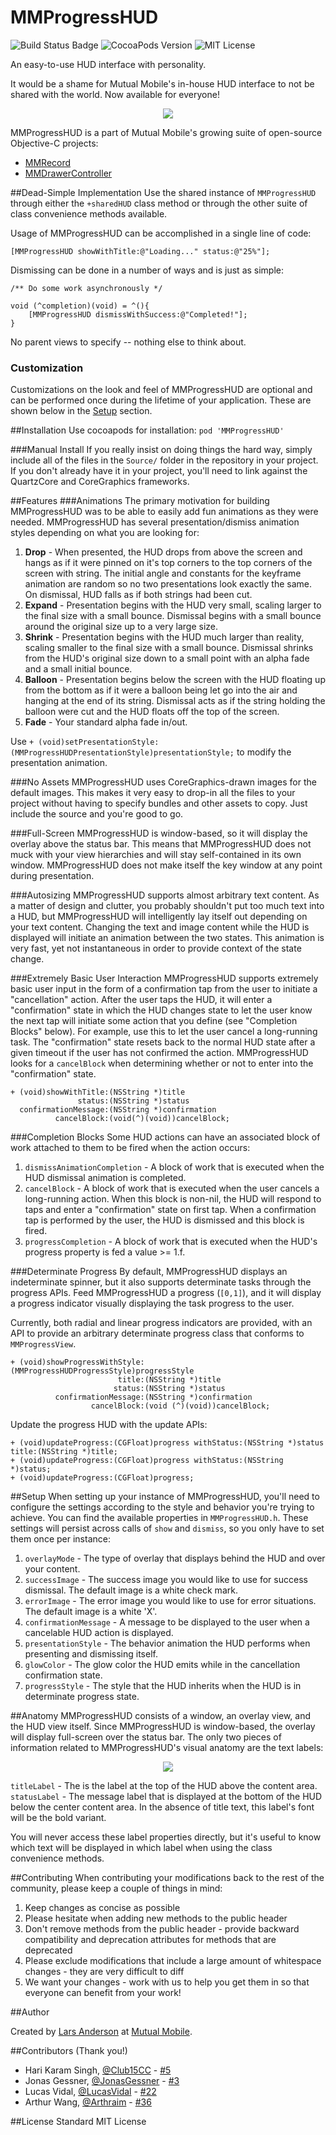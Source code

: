 MMProgressHUD
==============

![Build Status Badge](https://img.shields.io/travis/mutualmobile/MMProgressHUD/master.svg) ![CocoaPods Version](https://img.shields.io/cocoapods/v/MMProgressHUD.svg) ![MIT License](https://img.shields.io/github/license/mutualmobile/MMProgressHUD.svg)

An easy-to-use HUD interface with personality.

It would be a shame for Mutual Mobile's in-house HUD interface to not be shared with the world. Now available for everyone!

<p align="center" >
<img src="Demo/VisualDemos/MMP3.gif" />
</p>

MMProgressHUD is a part of Mutual Mobile's growing suite of open-source Objective-C projects:

- [MMRecord](https://github.com/mutualmobile/MMRecord)
- [MMDrawerController](https://github.com/mutualmobile/MMDrawerController)

##Dead-Simple Implementation
Use the shared instance of `MMProgressHUD` through either the `+sharedHUD` class method or through the other suite of class convenience methods available.

Usage of MMProgressHUD can be accomplished in a single line of code:

```` objc
[MMProgressHUD showWithTitle:@"Loading..." status:@"25%"];
````

Dismissing can be done in a number of ways and is just as simple:

```` objc
/** Do some work asynchronously */

void (^completion)(void) = ^(){
    [MMProgressHUD dismissWithSuccess:@"Completed!"];
}
````

No parent views to specify -- nothing else to think about.

### Customization
Customizations on the look and feel of MMProgressHUD are optional and can be performed once during the lifetime of your application. These are shown below in the [Setup](#setup) section.

##Installation
Use cocoapods for installation: `pod 'MMProgressHUD'`

###Manual Install
If you really insist on doing things the hard way, simply include all of the files in the `Source/` folder in the repository in your project. If you don't already have it in your project, you'll need to link against the QuartzCore and CoreGraphics frameworks.

##Features
###Animations
The primary motivation for building MMProgressHUD was to be able to easily add fun animations as they were needed. MMProgressHUD has several presentation/dismiss animation styles depending on what you are looking for:

1. **Drop** - When presented, the HUD drops from above the screen and hangs as if it were pinned on it's top corners to the top corners of the screen with string. The initial angle and constants for the keyframe animation are random so no two presentations look exactly the same. On dismissal, HUD falls as if both strings had been cut.
2. **Expand** - Presentation begins with the HUD very small, scaling larger to the final size with a small bounce. Dismissal begins with a small bounce around the original size up to a very large size.
3. **Shrink** - Presentation begins with the HUD much larger than reality, scaling smaller to the final size with a small bounce. Dismissal shrinks from the HUD's original size down to a small point with an alpha fade and a small initial bounce.
4. **Balloon** - Presentation begins below the screen with the HUD floating up from the bottom as if it were a balloon being let go into the air and hanging at the end of its string. Dismissal acts as if the string holding the balloon were cut and the HUD floats off the top of the screen.
5. **Fade** - Your standard alpha fade in/out.

Use `+ (void)setPresentationStyle:(MMProgressHUDPresentationStyle)presentationStyle;` to modify the presentation animation.

###No Assets
MMProgressHUD uses CoreGraphics-drawn images for the default images. This makes it very easy to drop-in all the files to your project without having to specify bundles and other assets to copy. Just include the source and you're good to go.

###Full-Screen
MMProgressHUD is window-based, so it will display the overlay above the status bar. This means that MMProgressHUD does not muck with your view hierarchies and will stay self-contained in its own window. MMProgressHUD does not make itself the key window at any point during presentation.

###Autosizing
MMProgressHUD supports almost arbitrary text content. As a matter of design and clutter, you probably shouldn't put too much text into a HUD, but MMProgressHUD will intelligently lay itself out depending on your text content. Changing the text and image content while the HUD is displayed will initiate an animation between the two states. This animation is very fast, yet not instantaneous in order to provide context of the state change.

###Extremely Basic User Interaction
MMProgressHUD supports extremely basic user input in the form of a confirmation tap from the user to initiate a "cancellation" action. After the user taps the HUD, it will enter a "confirmation" state in which the HUD changes state to let the user know the next tap will initiate some action that you define (see "Completion Blocks" below). For example, use this to let the user cancel a long-running task. The "confirmation" state resets back to the normal HUD state after a given timeout if the user has not confirmed the action. MMProgressHUD looks for a `cancelBlock` when determining whether or not to enter into the "confirmation" state.

```` lang:objective-c
+ (void)showWithTitle:(NSString *)title
               status:(NSString *)status
  confirmationMessage:(NSString *)confirmation
          cancelBlock:(void(^)(void))cancelBlock;
````

###Completion Blocks
Some HUD actions can have an associated block of work attached to them to be fired when the action occurs:

1. `dismissAnimationCompletion` - A block of work that is executed when the HUD dismissal animation is completed.
2. `cancelBlock` - A block of work that is executed when the user cancels a long-running action. When this block is non-nil, the HUD will respond to taps and enter a "confirmation" state on first tap. When a confirmation tap is performed by the user, the HUD is dismissed and this block is fired.
3. `progressCompletion` - A block of work that is executed when the HUD's progress property is fed a value >= 1.f.

###Determinate Progress
By default, MMProgressHUD displays an indeterminate spinner, but it also supports determinate tasks through the progress APIs. Feed MMProgressHUD a progress (`[0,1]`), and it will display a progress indicator visually displaying the task progress to the user.

Currently, both radial and linear progress indicators are provided, with an API to provide an arbitrary determinate progress class that conforms to `MMProgressView`.

```` lang:objective-c
+ (void)showProgressWithStyle:(MMProgressHUDProgressStyle)progressStyle
                        title:(NSString *)title
                       status:(NSString *)status
          confirmationMessage:(NSString *)confirmation
                  cancelBlock:(void (^)(void))cancelBlock;
````

Update the progress HUD with the update APIs:

```` lang:objective-c
+ (void)updateProgress:(CGFloat)progress withStatus:(NSString *)status title:(NSString *)title;
+ (void)updateProgress:(CGFloat)progress withStatus:(NSString *)status;
+ (void)updateProgress:(CGFloat)progress;
````

##Setup
When setting up your instance of MMProgressHUD, you'll need to configure the settings according to the style and behavior you're trying to achieve. You can find the available properties in `MMProgressHUD.h`. These settings will persist across calls of `show` and `dismiss`, so you only have to set them once per instance:

1. `overlayMode` - The type of overlay that displays behind the HUD and over your content.
2. `successImage` - The success image you would like to use for success dismissal. The default image is a white check mark.
3. `errorImage` - The error image you would like to use for error situations. The default image is a white 'X'.
4. `confirmationMessage` - A message to be displayed to the user when a cancelable HUD action is displayed.
6. `presentationStyle` - The behavior animation the HUD performs when presenting and dismissing itself.
7. `glowColor` - The glow color the HUD emits while in the cancellation confirmation state.
8. `progressStyle` - The style that the HUD inherits when the HUD is in determinate progress state.

##Anatomy
MMProgressHUD consists of a window, an overlay view, and the HUD view itself. Since MMProgressHUD is window-based, the overlay will display full-screen over the status bar. The only two pieces of information related to MMProgressHUD's visual anatomy are the text labels:

<!--````
-- MMProgressHUDWindow (UIWindow)
---- MMProgressHUDOverlayView (UIView)
---- MMHud (UIView)
------ titleLabel (UILabel)
------ contentContainer (UIView)
------ statusLabel (UILabel)
```` -->

<p align="center" >
<img src="Demo/Images/title-status.png" />
</p>

`titleLabel` - The is the label at the top of the HUD above the content area.  
`statusLabel` - The message label that is displayed at the bottom of the HUD below the center content area. In the absence of title text, this label's font will be the bold variant.

You will never access these label properties directly, but it's useful to know which text will be displayed in which label when using the class convenience methods.

##Contributing
When contributing your modifications back to the rest of the community, please keep a couple of things in mind:

1. Keep changes as concise as possible
2. Please hesitate when adding new methods to the public header
3. Don't remove methods from the public header - provide backward compatibility and deprecation attributes for methods that are deprecated
4. Please exclude modifications that include a large amount of whitespace changes - they are very difficult to diff
5. We want your changes - work with us to help you get them in so that everyone can benefit from your work!

##Author

Created by [Lars Anderson](http://twitter.com/theonlylars) at [Mutual Mobile](http://mutualmobile.com).

##Contributors (Thank you!)

- Hari Karam Singh, [@Club15CC](https://github.com/club15cc) - [#5](https://github.com/mutualmobile/MMProgressHUD/pull/5)
- Jonas Gessner, [@JonasGessner](https://github.com/JonasGessner) - [#3](https://github.com/mutualmobile/MMProgressHUD/pull/3)
- Lucas Vidal, [@LucasVidal](https://github.com/LucasVidal) - [#22](https://github.com/mutualmobile/MMProgressHUD/pull/22)
- Arthur Wang, [@Arthraim](https://github.com/Arthraim) - [#36](https://github.com/mutualmobile/MMProgressHUD/pull/36)

##License
Standard MIT License
